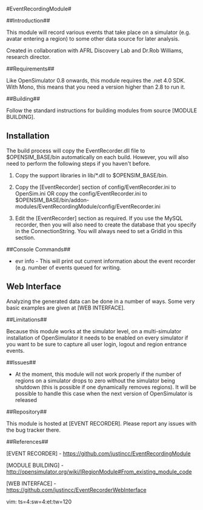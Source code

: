 #EventRecordingModule#

##Introduction##

This module will record various events that take place on a simulator (e.g.  avatar entering a region) to some other
data source for later analysis.

Created in collaboration with AFRL Discovery Lab and Dr.Rob Williams, research director.

##Requirements##

Like OpenSimulator 0.8 onwards, this module requires the .net 4.0 SDK.  With Mono, this means that you need a version
higher than 2.8 to run it.

##Building##

Follow the standard instructions for building modules from source [MODULE BUILDING].

## Installation

The build process will copy the EventRecorder.dll file to $OPENSIM_BASE/bin automatically on each build.  However, you
will also need to perform the following steps if you haven't before.

1.  Copy the support libraries in lib/*.dll to $OPENSIM_BASE/bin.  

2.  Copy the [EventRecorder] section of config/EventRecorder.ini to OpenSim.ini OR copy the config/EventRecorder.ini to
$OPENSIM_BASE/bin/addon-modules/EventRecordingModule/config/EventRecorder.ini 

3.  Edit the [EventRecorder] section as required.  If you use the MySQL recorder, then you will also need to create the
database that you specify in the ConnectionString.  You will always need to set a GridId in this section.

##Console Commands##

* evr info - This will print out current information about the event recorder (e.g. number of events queued for writing.

## Web Interface ##

Analyzing the generated data can be done in a number of ways.  Some very basic examples are given at [WEB INTERFACE].

##Limitations##

Because this module works at the simulator level, on a multi-simulator installation of OpenSimulator it needs to be
enabled on every simulator if you want to be sure to capture all user login, logout and region entrance events.

##Issues##

* At the moment, this module will not work properly if the number of regions on a simulator drops to zero without
the simulator being shutdown (this is possible if one dynamically removes regions).  It will be possible to handle this
case when the next version of OpenSimulator is released

##Repository##

This module is hosted at [EVENT RECORDER].  Please report any issues with the bug tracker there.

##References##

[EVENT RECORDER] - https://github.com/justincc/EventRecordingModule

[MODULE BUILDING] - http://opensimulator.org/wiki/IRegionModule#From_existing_module_code

[WEB INTERFACE] - https://github.com/justincc/EventRecorderWebInterface

vim: ts=4:sw=4:et:tw=120
